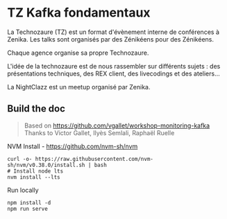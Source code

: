 # TZ Kafka fondamentaux

La Technozaure (TZ) est un format d'évènement interne de conférences à Zenika.
Les talks sont organisés par des Zénikéens pour des Zénikéens.

Chaque agence organise sa propre Technozaure.

L'idée de la technozaure est de nous rassembler sur différents sujets : des présentations techniques, des REX client, des livecodings et des ateliers…

La NightClazz est un meetup organisé par Zenika.


## Build the doc

> Based on https://github.com/vgallet/workshop-monitoring-kafka  
> Thanks to Victor Gallet, Ilyès Semlali, Raphaël Ruelle

NVM Install - https://github.com/nvm-sh/nvm

```
curl -o- https://raw.githubusercontent.com/nvm-sh/nvm/v0.38.0/install.sh | bash
# Install node lts
nvm install --lts
```

Run locally
```
npm install -d
npm run serve
```
